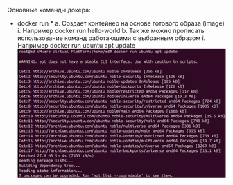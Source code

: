 Основные команды докера:

- docker run *
a.	Создает контейнер на основе готового образа (image)
    i.	Например docker run hello-world
b.	Так же можно прописать использование команд работающими с выбранным образом
    i.	Например docker run ubuntu apt update
![alt text](image.png)
